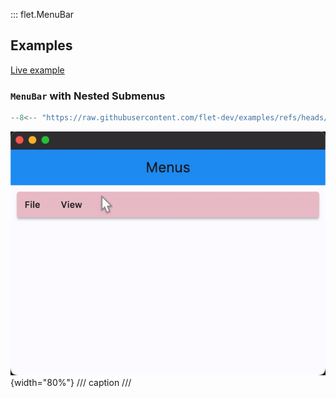 ::: flet.MenuBar

## Examples

[Live example](https://flet-controls-gallery.fly.dev/navigation/menubar)

### `MenuBar` with Nested Submenus

```python
--8<-- "https://raw.githubusercontent.com/flet-dev/examples/refs/heads/v1-docs/python/controls/menu-bar/nested-submenus.py"
```

![nested-submenus](https://raw.githubusercontent.com/flet-dev/examples/v1-docs/python/controls/menu-bar/media/nested-submenus.gif){width="80%"}
/// caption
///
